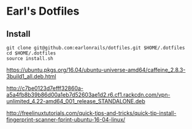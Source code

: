 # Earl's Dotfiles

## Install

```
git clone git@github.com:earlonrails/dotfiles.git $HOME/.dotfiles
cd $HOME/.dotfiles
source install.sh
```


https://ubuntu.pkgs.org/16.04/ubuntu-universe-amd64/caffeine_2.8.3-3build1_all.deb.html

http://c7be0123d7efff32860a-a5a4fb8b39b86d00a1eb7d52603ae1d2.r6.cf1.rackcdn.com/vpn-unlimited_4.22-amd64_001_release_STANDALONE.deb

http://freelinuxtutorials.com/quick-tips-and-tricks/quick-tip-install-fingerprint-scanner-fprint-ubuntu-16-04-linux/

